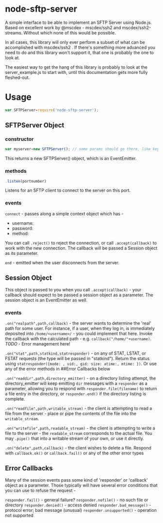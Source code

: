 
# node-sftp-server

A simple interface to be able to implement an SFTP Server using Node.js. Based 
on excellent work by @mscdex - mscdex/ssh2 and mscdex/ssh2-streams. Without
which none of this would be possible.

In all cases, this library will only ever perform a subset of what can be 
accomplished with mscdex/ssh2 . If there's something more advanced you need
to do and this library won't support it, that one is probably the one to look 
at.

The easiest way to get the hang of this library is probably to look at the 
server_example.js to start with, until this documentation gets more fully
fleshed-out.

# Usage

```js
var SFTPServer=require('node-sftp-server');
```

## SFTPServer Object

### constructor

```js
var myserver=new SFTPServer(); // some params should go there, like keys?
```

This returns a new SFTPServer() object, which is an EventEmitter.

### methods 
```js
.listen(portnumber)
```
Listens for an SFTP client to connect to the server on this port.

### events
`connect` - passes along a simple context object which has - 

- username: 
- password:
- method: 

You can call `.reject()` to reject the connection, or call `.accept(callback)`
to work with the new connection. The callback will be passed a Session object
as its parameter.

`end` - emitted when the user disconnects from the server.

## Session Object

This object is passed to you when you call `.accept(callback)` - your callback
should expect to be passed a session object as a parameter. The session object
is an EventEmitter as well.

### events

`.on("realpath",path,callback)` - the server wants to determine the 'real' path
for some user. For instance, if a user, when they log in, is immediately deposited
into `/home/<username>/` - you could implement that here. Invoke the callback 
with the calculated path - e.g. `callback("/home/"+username)`.  *TODO* - Error 
management here!

`.on("stat",path,statkind,statresponder)` - on any of STAT, LSTAT, or FSTAT
requests (the type will be passed in "statkind"). Return the status using
`statresponder({mode: , uid:, gid: size: atime:, mtime: })`. Or use any of the 
error methods in ##Error Callbacks below
  
`.on("readdir",path,directory_emitter)` - on a directory listing attempt, the
directory_emitter will keep emitting `dir` messages with a `responder` as a
parameter, allowing you to respond with `responder.file(filename)` to return
a file entry in the directory, or `responder.end()` if the directory listing
is complete.

`.on("readfile",path,writable_stream)` - the client is attempting to read a file
from the server - place or pipe the contents of the file into the `writable_stream`.

`.on("writefile",path,readable_stream)` - the client is attempting to write a 
file to the server - the `readable_stream` corresponds to the actual file. You
may `.pipe()` that into a writable stream of your own, or use it directly.

`.on("delete",path,callback)` - the client wishes to delete a file. Respond with
`callback.ok()` or `callback.fail()` or any of the other error types

## Error Callbacks

Many of the session events pass some kind of 'responder' or 'callback' object
as a parameter. Those typically will have several error conditions that you can
use to refuse the request - 

`responder.fail()` - general failure?
`responder.nofile()` - no such file or directory
`responder.denied()` - access denied
`responder.bad_message()` - protocol error; bad message (unusual)
`responder.unsupported()` - operation not supported
